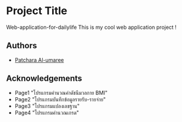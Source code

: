 # Project Title
Web-application-for-dailylife
This is my cool web application project ! 


## Authors

- [Patchara Al-umaree](https://github.com/MrPatchara)


## Acknowledgements

- Page1 "โปรแกรมคํานวณค่าดัชนีมวลกาย BMI"
- Page2 "โปรแกรมบันทึกข้อมูลรายรับ-รายจ่าย"
- Page3 "โปรแกรมแปลงเลขฐาน"
- Page4 "โปรแกรมคํานวณเกรด"